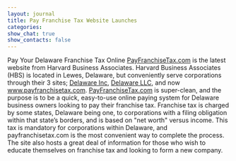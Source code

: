 ```yaml
---
layout: journal
title: Pay Franchise Tax Website Launches
categories: 
show_chat: true
show_contacts: false
---
```


Pay Your Delaware Franchise Tax Online <a href="http://www.payfranchisetax.com" target="_blank">PayFranchiseTax.com</a> is the latest website from Harvard Business Associates. Harvard Business Associates (HBS) is located in Lewes, Delaware, but conveniently serve corporations through their 3 sites; <a href="http://www.delawareinc.com" target="_blank">Delaware Inc</a>, <a href="http://www.delawarellc.com" target="_blank">Delaware LLC</a>, and now <a href="http://www.payfranchisetax.com" target="_blank">www.payfranchisetax.com</a>. <a href="http://www.payfranchisetax.com" target="_blank">PayFranchiseTax.com</a> is super-clean, and the purpose is to be a quick, easy-to-use online paying system for Delaware business owners looking to pay their franchise tax. Franchise tax is charged by some states, Delaware being one, to corporations with a filing obligation within that state&rsquo;s borders, and is based on &quot;net worth&quot; versus income. This tax is mandatory for corporations within Delaware, and payfranchisetax.com is the most convenient way to complete the process. The site also hosts a great deal of information for those who wish to educate themselves on franchise tax and looking to form a new company.